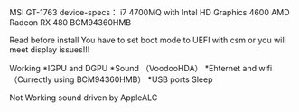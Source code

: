 MSI GT-1763
device-specs：
i7 4700MQ with Intel HD Graphics 4600
AMD Radeon RX 480
BCM94360HMB

Read before install
You have to set boot mode to UEFI with csm or you will meet display issues!!!

Working
*IGPU and DGPU 
*Sound （VoodooHDA）
*Ehternet and wifi （Currectly using BCM94360HMB）
*USB ports
Sleep

Not Working 
sound driven by AppleALC





